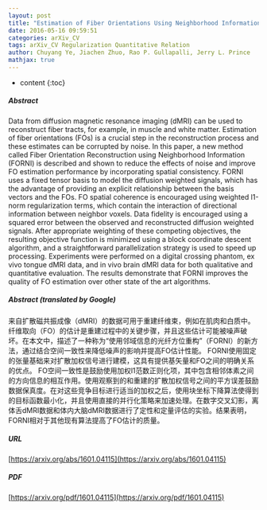 ```yaml
---
layout: post
title: "Estimation of Fiber Orientations Using Neighborhood Information"
date: 2016-05-16 09:59:51
categories: arXiv_CV
tags: arXiv_CV Regularization Quantitative Relation
author: Chuyang Ye, Jiachen Zhuo, Rao P. Gullapalli, Jerry L. Prince
mathjax: true
---
```


* content
{:toc}

##### Abstract
Data from diffusion magnetic resonance imaging (dMRI) can be used to reconstruct fiber tracts, for example, in muscle and white matter. Estimation of fiber orientations (FOs) is a crucial step in the reconstruction process and these estimates can be corrupted by noise. In this paper, a new method called Fiber Orientation Reconstruction using Neighborhood Information (FORNI) is described and shown to reduce the effects of noise and improve FO estimation performance by incorporating spatial consistency. FORNI uses a fixed tensor basis to model the diffusion weighted signals, which has the advantage of providing an explicit relationship between the basis vectors and the FOs. FO spatial coherence is encouraged using weighted l1-norm regularization terms, which contain the interaction of directional information between neighbor voxels. Data fidelity is encouraged using a squared error between the observed and reconstructed diffusion weighted signals. After appropriate weighting of these competing objectives, the resulting objective function is minimized using a block coordinate descent algorithm, and a straightforward parallelization strategy is used to speed up processing. Experiments were performed on a digital crossing phantom, ex vivo tongue dMRI data, and in vivo brain dMRI data for both qualitative and quantitative evaluation. The results demonstrate that FORNI improves the quality of FO estimation over other state of the art algorithms.

##### Abstract (translated by Google)
来自扩散磁共振成像（dMRI）的数据可用于重建纤维束，例如在肌肉和白质中。纤维取向（FO）的估计是重建过程中的关键步骤，并且这些估计可能被噪声破坏。在本文中，描述了一种称为“使用邻域信息的光纤方位重构”（FORNI）的新方法，通过结合空间一致性来降低噪声的影响并提高FO估计性能。 FORNI使用固定的张量基础来对扩散加权信号进行建模，这具有提供基矢量和FO之间的明确关系的优点。 FO空间一致性是鼓励使用加权l1范数正则化项，其中包含相邻体素之间的方向信息的相互作用。使用观察到的和重建的扩散加权信号之间的平方误差鼓励数据保真度。在对这些竞争目标进行适当的加权之后，使用块坐标下降算法使得到的目标函数最小化，并且使用直接的并行化策略来加速处理。在数字交叉幻影，离体舌dMRI数据和体内大脑dMRI数据进行了定性和定量评估的实验。结果表明，FORNI相对于其他现有算法提高了FO估计的质量。

##### URL
[https://arxiv.org/abs/1601.04115](https://arxiv.org/abs/1601.04115)

##### PDF
[https://arxiv.org/pdf/1601.04115](https://arxiv.org/pdf/1601.04115)

